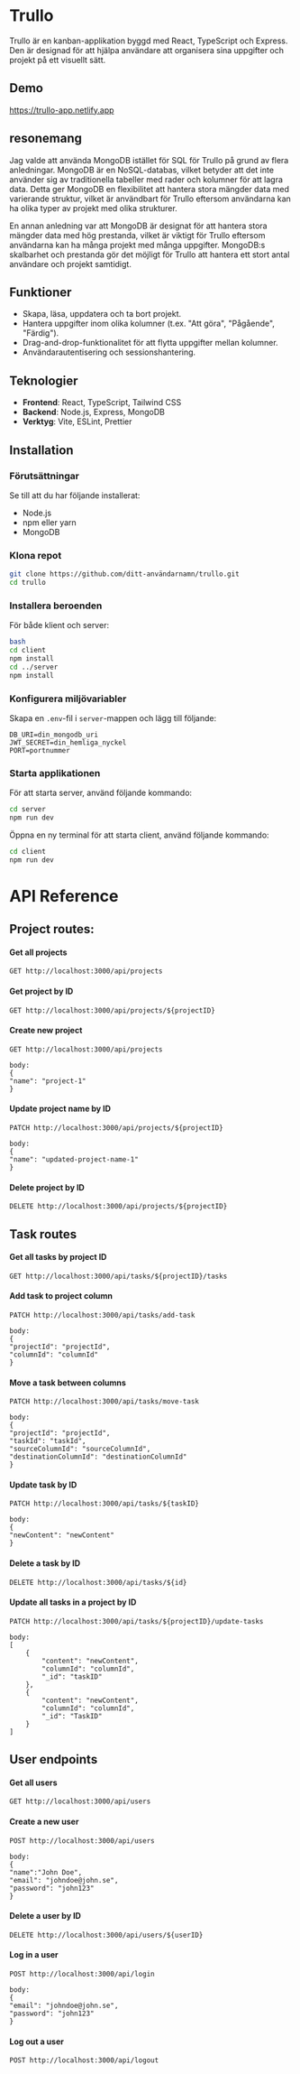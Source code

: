 # Trullo

Trullo är en kanban-applikation byggd med React, TypeScript och Express. Den är designad för att hjälpa användare att organisera sina uppgifter och projekt på ett visuellt sätt.

## Demo

https://trullo-app.netlify.app

## resonemang

Jag valde att använda MongoDB istället för SQL för Trullo på grund av flera anledningar. MongoDB är en NoSQL-databas, vilket betyder att det inte använder sig av traditionella tabeller med rader och kolumner för att lagra data. Detta ger MongoDB en flexibilitet att hantera stora mängder data med varierande struktur, vilket är användbart för Trullo eftersom användarna kan ha olika typer av projekt med olika strukturer.

En annan anledning var att MongoDB är designat för att hantera stora mängder data med hög prestanda, vilket är viktigt för Trullo eftersom användarna kan ha många projekt med många uppgifter. MongoDB:s skalbarhet och prestanda gör det möjligt för Trullo att hantera ett stort antal användare och projekt samtidigt.

## Funktioner

-   Skapa, läsa, uppdatera och ta bort projekt.
-   Hantera uppgifter inom olika kolumner (t.ex. "Att göra", "Pågående", "Färdig").
-   Drag-and-drop-funktionalitet för att flytta uppgifter mellan kolumner.
-   Användarautentisering och sessionshantering.

## Teknologier

-   **Frontend**: React, TypeScript, Tailwind CSS
-   **Backend**: Node.js, Express, MongoDB
-   **Verktyg**: Vite, ESLint, Prettier

## Installation

### Förutsättningar

Se till att du har följande installerat:

-   Node.js
-   npm eller yarn
-   MongoDB

### Klona repot

```bash
git clone https://github.com/ditt-användarnamn/trullo.git
cd trullo
```

### Installera beroenden

För både klient och server:

```bash
bash
cd client
npm install
cd ../server
npm install
```

### Konfigurera miljövariabler

Skapa en `.env`-fil i `server`-mappen och lägg till följande:

```env
DB_URI=din_mongodb_uri
JWT_SECRET=din_hemliga_nyckel
PORT=portnummer
```

### Starta applikationen

För att starta server, använd följande kommando:

```bash
cd server
npm run dev
```

Öppna en ny terminal för att starta client, använd följande kommando:

```bash
cd client
npm run dev
```

# API Reference

## Project routes:

#### Get all projects

```http
GET http://localhost:3000/api/projects
```

#### Get project by ID

```http
GET http://localhost:3000/api/projects/${projectID}
```

#### Create new project

```http
GET http://localhost:3000/api/projects

body:
{
"name": "project-1"
}
```

#### Update project name by ID

```http
PATCH http://localhost:3000/api/projects/${projectID}

body:
{
"name": "updated-project-name-1"
}
```

#### Delete project by ID

```http
DELETE http://localhost:3000/api/projects/${projectID}
```

## Task routes

#### Get all tasks by project ID

```http
GET http://localhost:3000/api/tasks/${projectID}/tasks
```

#### Add task to project column

```http
PATCH http://localhost:3000/api/tasks/add-task

body:
{
"projectId": "projectId",
"columnId": "columnId"
}
```

#### Move a task between columns

```http
PATCH http://localhost:3000/api/tasks/move-task

body:
{
"projectId": "projectId",
"taskId": "taskId",
"sourceColumnId": "sourceColumnId",
"destinationColumnId": "destinationColumnId"
}
```

#### Update task by ID

```http
PATCH http://localhost:3000/api/tasks/${taskID}

body:
{
"newContent": "newContent"
}
```

#### Delete a task by ID

```http
DELETE http://localhost:3000/api/tasks/${id}
```

#### Update all tasks in a project by ID

```http
PATCH http://localhost:3000/api/tasks/${projectID}/update-tasks

body:
[
    {
        "content": "newContent",
        "columnId": "columnId",
        "_id": "taskID"
    },
    {
        "content": "newContent",
        "columnId": "columnId",
        "_id": "TaskID"
    }
]
```

## User endpoints

#### Get all users

```http
GET http://localhost:3000/api/users
```

#### Create a new user

```http
POST http://localhost:3000/api/users

body:
{
"name":"John Doe",
"email": "johndoe@john.se",
"password": "john123"
}
```

#### Delete a user by ID

```http
DELETE http://localhost:3000/api/users/${userID}
```

#### Log in a user

```http
POST http://localhost:3000/api/login

body:
{
"email": "johndoe@john.se",
"password": "john123"
}
```

#### Log out a user

```http
POST http://localhost:3000/api/logout
```
